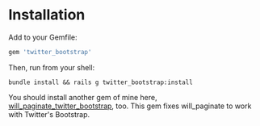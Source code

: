# Installation

Add to your Gemfile:

```ruby
gem 'twitter_bootstrap'
```

Then, run from your shell:

```
bundle install && rails g twitter_bootstrap:install
```

You should install another gem of mine here,
[will_paginate_twitter_bootstrap](https://github.com/travisjeffery/will_paginate_twitter_bootstrap), too. This gem fixes will_paginate to work with Twitter's Bootstrap.
